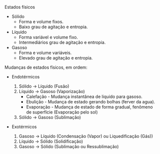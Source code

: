 Estados físicos
- Sólido
	- Forma e volume fixos.
	- Baixo grau de agitação e entropia.
- Líquido
	- Forma variável e volume fixo.
	- Intermediários grau de agitação e entropia.
- Gasoso
	- Forma e volume variáveis.
	- Elevado grau de agitação e entropia.

Mudanças de estados físicos, em ordem:

- Endotérmicos
	1. Sólido -> Líquido (Fusão)
	2. Líquido -> Gasoso (Vaporização)
		- Calefação - Mudança instantânea de liquido para gasoso.
		- Ebulição - Mudança de estado gerando bolhas (ferver da agua).
		- Evaporação - Mudança de estado de forma gradual, fenômeno de superfície (Evaporação pelo sol)
	1. Sólido -> Gasoso (Sublimação)

- Exotérmicos
	1. Gasoso -> Líquido (Condensação (Vapor) ou Liquedificação (Gás))
	2. Líquido -> Sólido (Solidificação)
	3. Gasoso -> Sólido (Sublimação ou Ressublimação)